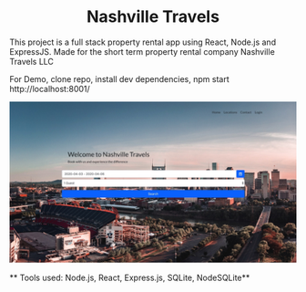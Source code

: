 <h1 align='center'> Nashville Travels </h1>


<p align='left'>This project is a full stack property rental app using React, Node.js and ExpressJS. Made for the short term property rental company Nashville Travels LLC</p>

For Demo, clone repo, install dev dependencies, npm start http://localhost:8001/

![alt text](https://raw.githubusercontent.com/willcofer555/nashville_travels/master/src/img/FEpic.jpeg)

** Tools used: Node.js, React, Express.js, SQLite, NodeSQLite**







